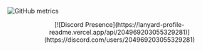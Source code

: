 ![GitHub metrics](https://metrics.lecoq.io/BurakBugraAkar?languages=1&gists=1&followup=1)
<div align="center">
[![Discord Presence](https://lanyard-profile-readme.vercel.app/api/204969203055329281)](https://discord.com/users/204969203055329281)
</div>
